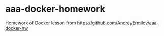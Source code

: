 # aaa-docker-homework
Homework of Docker lesson from https://github.com/AndreyErmilov/aaa-docker-hw

